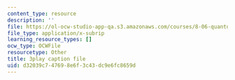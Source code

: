 ```yaml
---
content_type: resource
description: ''
file: https://ol-ocw-studio-app-qa.s3.amazonaws.com/courses/8-06-quantum-physics-iii-spring-2018/d32039c747698e6f3c43dc9e6fc8659d_FIef9sP-Yq8.srt
file_type: application/x-subrip
learning_resource_types: []
ocw_type: OCWFile
resourcetype: Other
title: 3play caption file
uid: d32039c7-4769-8e6f-3c43-dc9e6fc8659d
---
```

